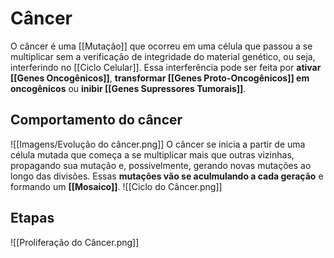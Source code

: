 # Câncer
O câncer é uma [[Mutação]] que ocorreu em uma célula que passou a se multiplicar sem a verificação de integridade do material genético, ou seja, interferindo no [[Ciclo Celular]]. Essa interferência pode ser feita por **ativar [[Genes Oncogênicos]]**, **transformar [[Genes Proto-Oncogênicos]] em oncogênicos** ou **inibir [[Genes Supressores Tumorais]]**.

## Comportamento do câncer
![[Imagens/Evolução do câncer.png]]
O câncer se inicia a partir de uma célula mutada que começa a se multiplicar mais que outras vizinhas, propagando sua mutação e, possivelmente, gerando novas mutações ao longo das divisões. Essas **mutações vão se aculmulando a cada geração** e formando um **[[Mosaico]]**.
![[Ciclo do Câncer.png]]

## Etapas
![[Proliferação do Câncer.png]]


